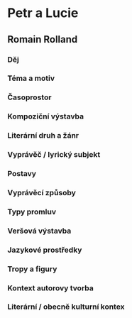 # Petr a Lucie
## Romain Rolland
 ### Děj
### Téma a motiv
 
### Časoprostor
 
### Kompoziční výstavba
 
### Literární druh a žánr

### Vyprávěč / lyrický subjekt
 
### Postavy
   
### Vyprávěcí způsoby
  
### Typy promluv
   
### Veršová výstavba
    
### Jazykové prostředky
   
### Tropy a figury
   
### Kontext autorovy tvorba
  
### Literární / obecně kulturní kontex
    
